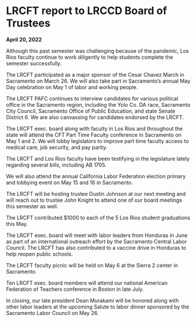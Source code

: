 <!-- Page 1 -->
# LRCFT report to LRCCD Board of Trustees  
**April 20, 2022**

Although this past semester was challenging because of the pandemic, Los Rios faculty continue to work diligently to help students complete the semester successfully.

The LRCFT participated as a major sponsor of the Cesar Chavez March in Sacramento on March 26. We will also take part in Sacramento’s annual May Day celebration on May 1 of labor and working people.

The LRCFT PAFC continues to interview candidates for various political office in the Sacramento region, including the Yolo Co. DA race, Sacramento City Council, Sacramento Office of Public Education, and state Senate District 6. We are also canvassing for candidates endorsed by the LRCFT.

The LRCFT exec. board along with faculty in Los Rios and throughout the state will attend the CFT Part Time Faculty conference in Sacramento on May 1 and 2. We will lobby legislators to improve part time faculty access to medical care, job security, and pay parity.

The LRCFT and Los Rios faculty have been testifying in the legislature lately regarding several bills, including AB 1705.

We will also attend the annual California Labor Federation election primary and lobbying event on May 15 and 16 in Sacramento.

The LRCFT will be hosting trustee Dustin Johnson at our next meeting and will reach out to trustee John Knight to attend one of our board meetings this semester as well.

The LRCFT contributed $1000 to each of the 5 Los Rios student graduations this May.
<!-- Page 2 -->
The LRCFT exec. board will meet with labor leaders from Honduras in June as part of an international outreach effort by the Sacramento Central Labor Council. The LRCFT has also contributed to a vaccine drive in Honduras to help reopen public schools.

The LRCFT faculty picnic will be held on May 6 at the Sierra 2 center in Sacramento.

Ten LRCFT exec. board members will attend our national American Federation of Teachers conference in Boston in late July.

In closing, our late president Dean Murakami will be honored along with other labor leaders at the upcoming Salute to labor dinner sponsored by the Sacramento Labor Council on May 26.
